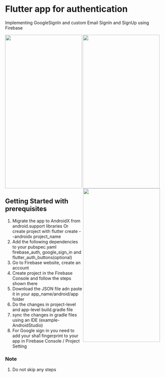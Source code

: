 # Flutter app for authentication 

Implementing GoogleSignIn and custom Email SignIn and SignUp using Firebase

<img align="left" width="250" height="500" src="https://user-images.githubusercontent.com/45196516/66695800-2db3cc00-ece3-11e9-91af-22db8a9ff910.png">
<img align="right" width="250" height="500" src="https://user-images.githubusercontent.com/45196516/66695635-ae71c880-ece1-11e9-943a-08a9f38a51b5.png">
<img align="center" width="250" height="500" src="https://user-images.githubusercontent.com/45196516/66695767-f513f280-ece2-11e9-85fd-fbb554433159.png">



## Getting Started with prerequisites

1. Migrate the app to AndroidX from android.support libraries
    Or create project with flutter create --androidx project_name
2. Add the following dependencies to your pubspec.yaml
    firebase_auth, google_sign_in and flutter_auth_buttons(optional)
3. Go to Firebase website, create an account
4. Create project in the Firebase Console and follow the steps shown there
5. Download the JSON file adn paste it in your app_name/android/app folder
6. Do the changes in project-level and app-level build.gradle file
7. sync the changes in gradle files using an IDE (example-AndroidStudio)
8. For Google sign in you need to add your sha1 fingerprint to your app in Firebase Console / Project Setting

### Note

1. Do not skip any steps
